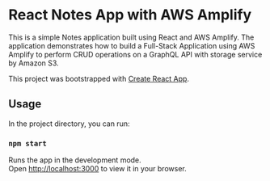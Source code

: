 # React Notes App with AWS Amplify

This is a simple Notes application built using React and AWS Amplify. The application demonstrates how to build a Full-Stack Application using AWS Amplify to perform CRUD operations on a GraphQL API with storage service by Amazon S3.

This project was bootstrapped with [Create React App](https://github.com/facebook/create-react-app).

## Usage

In the project directory, you can run:

### `npm start`

Runs the app in the development mode.\
Open [http://localhost:3000](http://localhost:3000) to view it in your browser.
